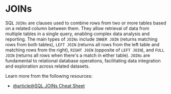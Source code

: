# JOINs

SQL `JOINs` are clauses used to combine rows from two or more tables based on a related column between them. They allow retrieval of data from multiple tables in a single query, enabling complex data analysis and reporting. The main types of `JOINs` include `INNER JOIN` (returns matching rows from both tables), `LEFT JOIN` (returns all rows from the left table and matching rows from the right), `RIGHT JOIN` (opposite of `LEFT JOIN`), and `FULL JOIN` (returns all rows when there's a match in either table). `JOINs` are fundamental to relational database operations, facilitating data integration and exploration across related datasets.

Learn more from the following resources:

- [@article@SQL JOINs Cheat Sheet](https://www.datacamp.com/cheat-sheet/sql-joins-cheat-sheet)